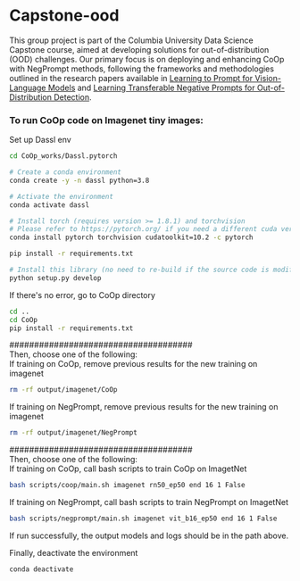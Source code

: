 # Capstone-ood
This group project is part of the Columbia University Data Science Capstone course, aimed at developing solutions for out-of-distribution (OOD) challenges. Our primary focus is on deploying and enhancing CoOp with NegPrompt methods, following the frameworks and methodologies outlined in the research papers available in [Learning to Prompt for Vision-Language Models](https://arxiv.org/abs/2109.01134) and [Learning Transferable Negative Prompts for Out-of-Distribution Detection](https://arxiv.org/abs/2404.03248).

### To run CoOp code on Imagenet tiny images:
Set up Dassl env
```bash
cd CoOp_works/Dassl.pytorch

# Create a conda environment
conda create -y -n dassl python=3.8

# Activate the environment
conda activate dassl

# Install torch (requires version >= 1.8.1) and torchvision
# Please refer to https://pytorch.org/ if you need a different cuda version
conda install pytorch torchvision cudatoolkit=10.2 -c pytorch

pip install -r requirements.txt

# Install this library (no need to re-build if the source code is modified)
python setup.py develop
```
If there's no error, go to CoOp directory
```bash
cd ..
cd CoOp
pip install -r requirements.txt
```
#####################################  
Then, choose one of the following:  
If training on CoOp, remove previous results for the new training on imagenet
```bash
rm -rf output/imagenet/CoOp  
```
If training on NegPrompt, remove previous results for the new training on imagenet
```bash
rm -rf output/imagenet/NegPrompt  
```
#####################################  
Then, choose one of the following:  
If training on CoOp, call bash scripts to train CoOp on ImagetNet
```bash
bash scripts/coop/main.sh imagenet rn50_ep50 end 16 1 False
```
If training on NegPrompt, call bash scripts to train NegPrompt on ImagetNet
```bash
bash scripts/negprompt/main.sh imagenet vit_b16_ep50 end 16 1 False
```
  
If run successfully, the output models and logs should be in the path above.  
  
Finally, deactivate the environment
```bash
conda deactivate
```